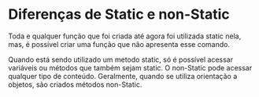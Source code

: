 <h1>Diferenças de Static e non-Static</h1>

Toda e qualquer função que foi criada até agora foi utilizada static nela, mas, é possível criar uma função que não apresenta esse comando.

Quando está sendo utilizado um metodo static, só é possível acessar variáveis ou métodos que também sejam static. O non-Static pode acessar qualquer tipo de conteúdo. Geralmente, quando se utiliza orientação a objetos, são criados métodos non-Static.